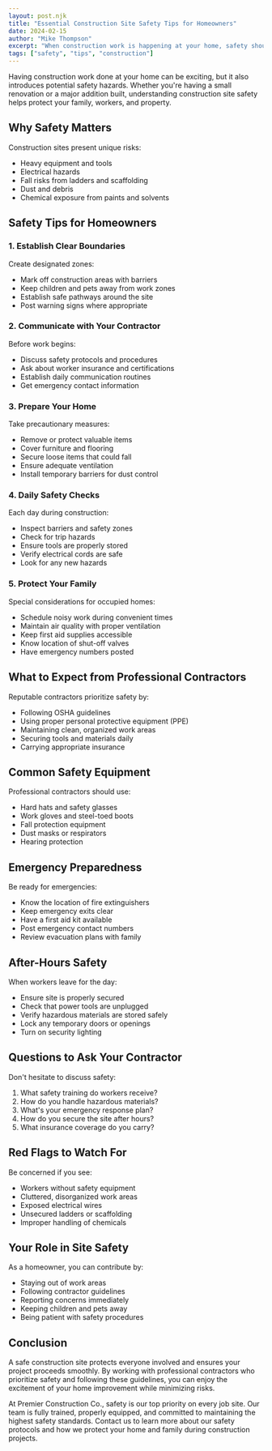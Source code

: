 ```yaml
---
layout: post.njk
title: "Essential Construction Site Safety Tips for Homeowners"
date: 2024-02-15
author: "Mike Thompson"
excerpt: "When construction work is happening at your home, safety should be everyone's top priority. Learn how to maintain a safe environment during your project."
tags: ["safety", "tips", "construction"]
---
```


Having construction work done at your home can be exciting, but it also introduces potential safety hazards. Whether you're having a small renovation or a major addition built, understanding construction site safety helps protect your family, workers, and property.

## Why Safety Matters

Construction sites present unique risks:
- Heavy equipment and tools
- Electrical hazards
- Fall risks from ladders and scaffolding
- Dust and debris
- Chemical exposure from paints and solvents

## Safety Tips for Homeowners

### 1. Establish Clear Boundaries

Create designated zones:
- Mark off construction areas with barriers
- Keep children and pets away from work zones
- Establish safe pathways around the site
- Post warning signs where appropriate

### 2. Communicate with Your Contractor

Before work begins:
- Discuss safety protocols and procedures
- Ask about worker insurance and certifications
- Establish daily communication routines
- Get emergency contact information

### 3. Prepare Your Home

Take precautionary measures:
- Remove or protect valuable items
- Cover furniture and flooring
- Secure loose items that could fall
- Ensure adequate ventilation
- Install temporary barriers for dust control

### 4. Daily Safety Checks

Each day during construction:
- Inspect barriers and safety zones
- Check for trip hazards
- Ensure tools are properly stored
- Verify electrical cords are safe
- Look for any new hazards

### 5. Protect Your Family

Special considerations for occupied homes:
- Schedule noisy work during convenient times
- Maintain air quality with proper ventilation
- Keep first aid supplies accessible
- Know location of shut-off valves
- Have emergency numbers posted

## What to Expect from Professional Contractors

Reputable contractors prioritize safety by:
- Following OSHA guidelines
- Using proper personal protective equipment (PPE)
- Maintaining clean, organized work areas
- Securing tools and materials daily
- Carrying appropriate insurance

## Common Safety Equipment

Professional contractors should use:
- Hard hats and safety glasses
- Work gloves and steel-toed boots
- Fall protection equipment
- Dust masks or respirators
- Hearing protection

## Emergency Preparedness

Be ready for emergencies:
- Know the location of fire extinguishers
- Keep emergency exits clear
- Have a first aid kit available
- Post emergency contact numbers
- Review evacuation plans with family

## After-Hours Safety

When workers leave for the day:
- Ensure site is properly secured
- Check that power tools are unplugged
- Verify hazardous materials are stored safely
- Lock any temporary doors or openings
- Turn on security lighting

## Questions to Ask Your Contractor

Don't hesitate to discuss safety:
1. What safety training do workers receive?
2. How do you handle hazardous materials?
3. What's your emergency response plan?
4. How do you secure the site after hours?
5. What insurance coverage do you carry?

## Red Flags to Watch For

Be concerned if you see:
- Workers without safety equipment
- Cluttered, disorganized work areas
- Exposed electrical wires
- Unsecured ladders or scaffolding
- Improper handling of chemicals

## Your Role in Site Safety

As a homeowner, you can contribute by:
- Staying out of work areas
- Following contractor guidelines
- Reporting concerns immediately
- Keeping children and pets away
- Being patient with safety procedures

## Conclusion

A safe construction site protects everyone involved and ensures your project proceeds smoothly. By working with professional contractors who prioritize safety and following these guidelines, you can enjoy the excitement of your home improvement while minimizing risks.

At Premier Construction Co., safety is our top priority on every job site. Our team is fully trained, properly equipped, and committed to maintaining the highest safety standards. Contact us to learn more about our safety protocols and how we protect your home and family during construction projects.